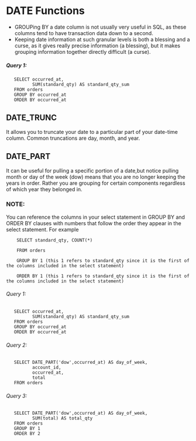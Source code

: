 # DATE Functions
- GROUPing BY a date column is not usually very useful in SQL, as these columns tend to have transaction data down to a second. 
- Keeping date information at such granular levels is both a blessing and a curse, as it gives really precise information (a blessing), but it makes grouping information together directly difficult (a curse).

##### Query 1:

       SELECT occurred_at,
              SUM(standard_qty) AS standard_qty_sum
       FROM orders
       GROUP BY occurred_at
       ORDER BY occurred_at

## DATE_TRUNC
It allows you to truncate your date to a particular part of your date-time column. 
Common truncations are day, month, and year. 

## DATE_PART
It can be useful for pulling a specific portion of a date,but notice pulling month or day of the week (dow) means that you are no longer keeping the years in order. Rather you are grouping for certain components regardless of which year they belonged in.

### NOTE:
You can reference the columns in your select statement in GROUP BY and ORDER BY clauses with numbers that follow the order they appear in the select statement. For example

        SELECT standard_qty, COUNT(*)

        FROM orders

        GROUP BY 1 (this 1 refers to standard_qty since it is the first of the columns included in the select statement)

        ORDER BY 1 (this 1 refers to standard_qty since it is the first of the columns included in the select statement)
###### Query 1:

       SELECT occurred_at,
              SUM(standard_qty) AS standard_qty_sum
       FROM orders
       GROUP BY occurred_at
       ORDER BY occurred_at

###### Query 2:

       SELECT DATE_PART('dow',occurred_at) AS day_of_week,
              account_id,
              occurred_at,
              total
       FROM orders

###### Query 3:

       SELECT DATE_PART('dow',occurred_at) AS day_of_week,
              SUM(total) AS total_qty
       FROM orders
       GROUP BY 1
       ORDER BY 2

